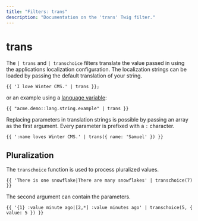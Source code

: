 ```yaml
---
title: "Filters: trans"
description: "Documentation on the 'trans' Twig filter."
---
```

# trans

The `| trans` and `| transchoice` filters translate the value passed in using the applications localization configuration. The localization strings can be loaded by passing the default translation of your string.

```twig
{{ 'I love Winter CMS.' | trans }};
```

or an example using a [language variable](../../docs/plugin/localization):

```twig
{{ "acme.demo::lang.string.example" | trans }}
```

Replacing parameters in translation strings is possible by passing an array as the first argument. Every parameter is prefixed with a `:` character.

```twig
{{ ':name loves Winter CMS.' | trans({ name: 'Samuel' }) }}
```

## Pluralization

The `transchoice` function is used to process pluralized values.

```twig
{{ 'There is one snowflake|There are many snowflakes' | transchoice(7) }}
```

The second argument can contain the parameters.

```twig
{{ '{1} :value minute ago|[2,*] :value minutes ago' | transchoice(5, { value: 5 }) }}
```
